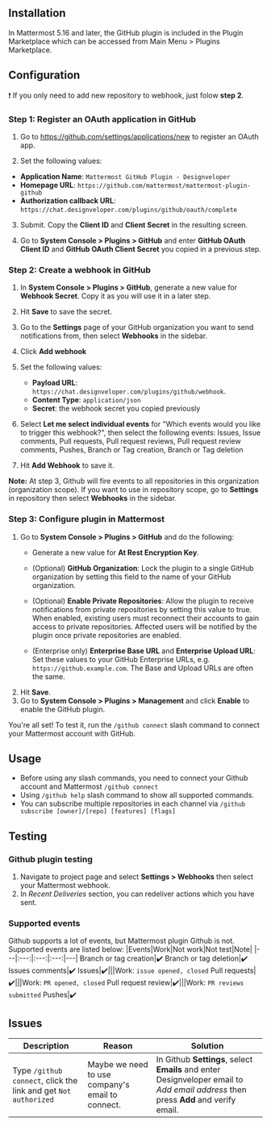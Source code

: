 ## Installation

In Mattermost 5.16 and later, the GitHub plugin is included in the Plugin Marketplace which can be accessed from Main Menu > Plugins Marketplace. 

## Configuration

:exclamation: If you only need to add new repository to webhook, just folow **step 2**.

### Step 1: Register an OAuth application in GitHub

1. Go to https://github.com/settings/applications/new to register an OAuth app.

2. Set the following values:
- **Application Name**: `Mattermost GitHub Plugin - Designveloper`
- **Homepage URL**: `https://github.com/mattermost/mattermost-plugin-github`
- **Authorization callback URL**: `https://chat.designveloper.com/plugins/github/oauth/complete`

3. Submit. Copy the **Client ID** and **Client Secret** in the resulting screen.

4. Go to **System Console > Plugins > GitHub** and enter **GitHub OAuth Client ID** and **GitHub OAuth Client Secret** you copied in a previous step.

### Step 2: Create a webhook in GitHub

1. In **System Console > Plugins > GitHub**, generate a new value for **Webhook Secret**. Copy it as you will use it in a later step.

2. Hit **Save** to save the secret.

3. Go to the **Settings** page of your GitHub organization you want to send notifications from, then select **Webhooks** in the sidebar.

4. Click **Add webhook**

5. Set the following values:
   - **Payload URL**: `https://chat.designveloper.com/plugins/github/webhook`.
   - **Content Type**: `application/json`
   - **Secret**: the webhook secret you copied previously

6. Select **Let me select individual events** for "Which events would you like to trigger this webhook?", then select the following events: Issues, Issue comments, Pull requests, Pull request reviews, Pull request review comments, Pushes, Branch or Tag creation, Branch or Tag deletion

7. Hit **Add Webhook** to save it.

**Note:** At step 3, Github will fire events to all repositories in this organization (organization scope). If you want to use in repository scope, go to **Settings** in repository then select **Webhooks** in the sidebar.

### Step 3: Configure plugin in Mattermost

1. Go to **System Console > Plugins > GitHub** and do the following:
   - Generate a new value for **At Rest Encryption Key**.
   - (Optional) **GitHub Organization**: Lock the plugin to a single GitHub organization by setting this field to the name of your GitHub organization.
   - (Optional) **Enable Private Repositories**: Allow the plugin to receive notifications from private repositories by setting this value to true.
    When enabled, existing users must reconnect their accounts to gain access to private repositories. Affected users will be notified by the plugin once private repositories are enabled.

   - (Enterprise only) **Enterprise Base URL** and **Enterprise Upload URL**: Set these values to your GitHub Enterprise URLs, e.g. `https://github.example.com`. The Base and Upload URLs are often the same.
2. Hit **Save**.
3. Go to **System Console > Plugins > Management** and click **Enable** to enable the GitHub plugin.

You're all set! To test it, run the `/github connect` slash command to connect your Mattermost account with GitHub.


## Usage
- Before using any slash commands, you need to connect your Github account and Mattermost `/github connect`
- Using `/github help` slash command to show all supported commands.
- You can subscribe multiple repositories in each channel via `/github subscribe [owner]/[repo] [features] [flags]`

## Testing
### Github plugin testing
1. Navigate to project page and select **Settings > Webhooks** then select your Mattermost webhook.
2. In *Recent Deliveries* section, you can redeliver actions which you have sent.

### Supported events
Github supports a lot of events, but Mattermost plugin Github is not. Supported events are listed below:
|Events|Work|Not work|Not test|Note|
|---|:---:|:---:|:---:|---|
Branch or tag creation|:heavy_check_mark:
Branch or tag deletion|:heavy_check_mark:
Issues comments|:heavy_check_mark:
Issues|:heavy_check_mark:|||Work: `issue opened, closed`
Pull requests|:heavy_check_mark:|||Work: `PR opened, closed`
Pull request review|:heavy_check_mark:|||Work: `PR reviews submitted`
Pushes|:heavy_check_mark:

## Issues

Description|Reason|Solution
-----------|------|--------
Type `/github connect`, click the link and get `Not authorized`|Maybe we need to use company's email to connect.|In Github **Settings**, select **Emails** and enter Designveloper email to *Add email address* then press **Add** and verify email.

